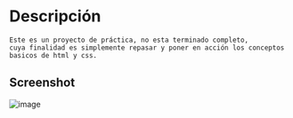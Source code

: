 # Descripción     
    Este es un proyecto de práctica, no esta terminado completo, 
    cuya finalidad es simplemente repasar y poner en acción los conceptos basicos de html y css.    

## Screenshot
![image](https://github.com/sitesafemoi/moises-proyecto1/assets/128161888/0559fd70-b9b5-49b6-953e-fcc1a08b864f)


